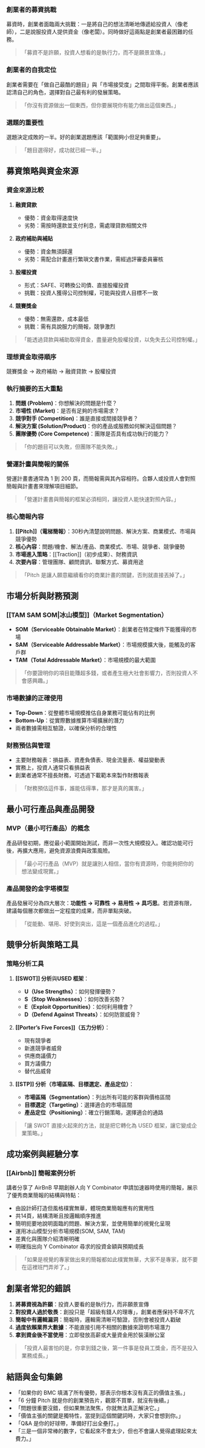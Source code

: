 ### 創業者的募資挑戰

募資時，創業者面臨兩大挑戰：一是將自己的想法清晰地傳遞給投資人（像老師），二是說服投資人提供資金（像老闆）。同時做好這兩點是創業者最困難的任務。

> 「募資不是許願，投資人想看的是執行力，而不是願景宣傳。」

### 創業者的自我定位

創業者需要在「做自己最酷的題目」與「市場接受度」之間取得平衡。創業者應該認清自己的角色，選擇對自己最有利的發展策略。

> 「你沒有資源做出一個東西，但你要展現你有能力做出這個東西。」

### 選題的重要性

選題決定成敗的一半。好的創業選題應該「範圍夠小但足夠重要」。

> 「題目選得好，成功就已經一半。」

## 募資策略與資金來源

### 資金來源比較

1. **融資貸款**
    
    - 優勢：資金取得速度快
    - 劣勢：需按時還款並支付利息，需處理貸款相關文件
2. **政府補助與補貼**
    
    - 優勢：資金無須歸還
    - 劣勢：需配合計畫進行繁瑣文書作業，需經過評審委員審核
3. **股權投資**
    
    - 形式：SAFE、可轉換公司債、直接股權投資
    - 挑戰：投資人獲得公司控制權，可能與投資人目標不一致
4. **競賽獎金**
    
    - 優勢：無需還款，成本最低
    - 挑戰：需有具說服力的簡報，競爭激烈

> 「能透過貸款與補助取得資金，盡量避免股權投資，以免失去公司控制權。」

### 理想資金取得順序

競賽獎金 → 政府補助 → 融資貸款 → 股權投資

### 執行摘要的五大重點

1. **問題 (Problem)**：你想解決的問題是什麼？
2. **市場性 (Market)**：是否有足夠的市場需求？
3. **競爭對手 (Competition)**：誰是直接或間接競爭者？
4. **解決方案 (Solution/Product)**：你的產品或服務如何解決這個問題？
5. **團隊優勢 (Core Competence)**：團隊是否具有成功執行的能力？

> 「你的題目可以失敗，但團隊不能失敗。」

### 營運計畫與簡報的關係

營運計畫書通常為 1 到 200 頁，而簡報需與其內容相符。合夥人或投資人會對照簡報與計畫書來理解項目細節。

> 「營運計畫書與簡報的框架必須相同，讓投資人能快速對照內容。」

### 核心簡報內容

1. **[[Pitch]]（電梯簡報）**：30秒內清楚說明問題、解決方案、商業模式、市場與競爭優勢
2. **核心內容**：問題/機會、解法/產品、商業模式、市場、競爭者、競爭優勢
3. **市場進入策略**：[[Traction]]（初步成果）、財務資訊
4. **次要內容**：管理團隊、顧問資訊、聯繫方式、募資用途

> 「Pitch 是讓人願意繼續看你的商業計畫的關鍵，否則就直接丟掉了。」

## 市場分析與財務預測

### [[TAM SAM SOM|冰山模型]]（Market Segmentation）

- **SOM（Serviceable Obtainable Market）**：創業者在特定條件下能獲得的市場
- **SAM（Serviceable Addressable Market）**：市場規模擴大後，能觸及的客戶群
- **TAM（Total Addressable Market）**：市場規模的最大範圍

> 「你要證明你的項目能賺超多錢，或者產生極大社會影響力，否則投資人不會感興趣。」

### 市場數據的正確使用

- **Top-Down**：從整體市場規模推估自身業務可能佔有的比例
- **Bottom-Up**：從實際數據推算市場擴展的潛力
- 兩者數據需相互驗證，以確保分析的合理性

### 財務預估與管理

- 主要財務報表：損益表、資產負債表、現金流量表、權益變動表
- 實務上，投資人通常只看損益表
- 創業者通常不擅長財務，可透過下載範本來製作財務報表

> 「財務預估這件事，誰能估得準，那才是真的厲害。」

## 最小可行產品與產品開發

### MVP（最小可行產品）的概念

產品研發初期，應從最小範圍開始測試，而非一次性大規模投入。確認功能可行後，再擴大應用，避免資源浪費與政策風險。

> 「最小可行產品（MVP）就是讓別人相信，當你有資源時，你能夠把你的想法變成現實。」

### 產品開發的金字塔模型

產品發展可分為四大層次：**功能性 → 可靠性 → 易用性 → 具巧思**。若資源有限，建議每個層次都做出一定程度的成果，而非單點突破。

> 「從能動、堪用、好使到突出，這是一個產品進化的過程。」

## 競爭分析與策略工具

### 策略分析工具

1. **[[SWOT]] 分析**與**USED 框架**：
    
    - **U（Use Strengths）**：如何發揮優勢？
    - **S（Stop Weaknesses）**：如何改善劣勢？
    - **E（Exploit Opportunities）**：如何利用機會？
    - **D（Defend Against Threats）**：如何防禦威脅？
2. **[[Porter’s Five Forces]]（五力分析）**：
    
    - 現有競爭者
    - 新進競爭者威脅
    - 供應商議價力
    - 買方議價力
    - 替代品威脅
3. **[[STP]] 分析（市場區隔、目標選定、產品定位）**：
    
    - **市場區隔（Segmentation）**：列出所有可能的客群與價格區間
    - **目標選定（Targeting）**：選擇適合的市場區間
    - **產品定位（Positioning）**：確立行銷策略，選擇適合的通路

> 「讓 SWOT 直接火起來的方法，就是把它轉化為 USED 框架，讓它變成企業策略。」

## 成功案例與經驗分享

### [[Airbnb]] 簡報案例分析

講者分享了 AirBnB 早期創辦人向 Y Combinator 申請加速器時使用的簡報，展示了優秀商業簡報的結構與特點：

- 由設計師打造但風格樸實無華，體現商業簡報應有的實用性
- 共14頁，結構清晰且按邏輯順序推進
- 簡明扼要地說明面臨的問題、解決方案，並使用簡單的視覺化呈現
- 運用冰山模型分析市場規模(SOM, SAM, TAM)
- 差異化與團隊介紹清晰明確
- 明確指出向 Y Combinator 尋求的投資金額與預期成長

> 「如果是視覺的專家做出來的簡報都如此樸實無華，大家不是專家，就不要在這裡班門弄斧了。」

## 創業者常犯的錯誤

1. **將募資視為許願**：投資人要看的是執行力，而非願景宣傳
2. **對投資人過於敬畏**：創投只是「超級有錢人的理專」，創業者應保持不卑不亢
3. **簡報中有邏輯漏洞**：簡報時，邏輯需清晰可驗證，否則會被投資人戳破
4. **過度依賴業界大數據**：不能直接引用不相關的數據來證明市場潛力
5. **拿到資金後不當使用**：立即發放高薪或大量資金用於裝潢辦公室

> 「投資人最害怕的是，你拿到錢之後，第一件事是發員工獎金，而不是投入業務成長。」

## 結語與金句集錦

- 「如果你的 BMC 填滿了所有優勢，那表示你根本沒有真正的價值主張。」
- 「6 分鐘 Pitch 就是你的創業預告片，觀眾不買單，就沒有後續。」
- 「問題很重要沒錯，但如果無法聚焦，你就無法真正解決它。」
- 「價值主張的關鍵是獨特性，當提到這個關鍵詞時，大家只會想到你。」
- 「Q&A 是你的好球帶，準備好打出全壘打。」
- 「三是一個非常棒的數字，它看起來不會太少，但也不會讓人覺得處理起來太費力。」